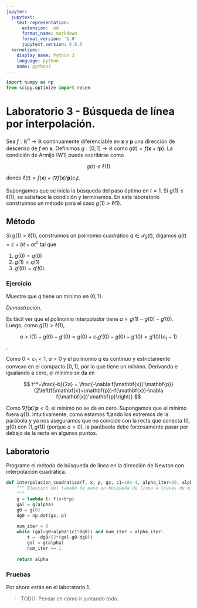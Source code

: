 ```yaml
---
jupyter:
  jupytext:
    text_representation:
      extension: .md
      format_name: markdown
      format_version: '1.0'
      jupytext_version: 0.8.6
  kernelspec:
    display_name: Python 3
    language: python
    name: python3
---
```


```python
import numpy as np
from scipy.optimize import rosen
```

# Laboratorio 3 - Búsqueda de línea por interpolación.


Sea $f:\mathbb{R}^n \to \mathbb{R}$ continuamente diferenciable en $\mathbf{x}$ y $\mathbf{p}$ una dirección de descenso de $f$ en $\mathbf{x}$. Definimos $g: [0,1] \to \mathbb{R}$ como $g(t)=f(\mathbf{x}+t\mathbf{p})$. La condición de Armijo (W1) puede escribirse como

$$
g(t) \leq \ell(1)
$$

donde $\ell(t) = f(\mathbf{x})+\left(\nabla f(\mathbf{x})'\mathbf{p}\right)c_1t$. 

Supongamos que se inicia la búsqueda del paso óptimo en $t=1$. Si $g(1) \leq \ell(1)$, se satisface la condición y terminamos. En este laboratorio construimos un método para el caso $g(1) > \ell(1)$.

## Método 
Si $g(1) > \ell(1)$, construimos un polinomio cuadrático $q \in \mathcal{P}_2(t)$, digamos $q(t)=c+bt+at^2$ tal que

1. $g(0)=q(0)$
2. $g(1)=q(1)$
3. $g'(0) = q'(0)$.

### Ejercicio
Muestre que $q$ tiene un mínimo en $(0,1)$.


*Demostración.*

Es fácil ver que el polinomio interpolador tiene $a=g(1)-g(0)-g'(0)$. Luego, como $g(1)>\ell(1)$,

$$a>l(1)-g(0)-g'(0) = g(0)+c_1g'(0)-g(0)-g'(0) = g'(0)(c_1-1)$$.

Como $0<c_1<1$, $a>0$ y el polinomio $q$ es continuo y estrictamente convexo en el compacto $[0,1]$, por lo que tiene un mínimo. Derivando e igualando a cero, el mínimo se da en 

$$
t^*=\frac{-b}{2a} = \frac{-\nabla f(\mathbf{x})'\mathbf{p}}{2\left(f(\mathbf{x}+\mathbf{p})-f(\mathbf{x})-\nabla f(\mathbf{x})'\mathbf{p}\right)}
$$

Como $\nabla f(\mathbf{x})'\mathbf{p}<0$, el mínimo no se da en cero.
Supongamos que el mínimo fuera $q(1)$. Intuitivamente, como estamos fijando los extremos de la parábola y ya nos aseguramos que no coincide con la recta que conecta $(0,g(0)$ con $(1, g(1))$ (porque $a>0$), la parábaola debe forzosamente pasar por debajo de la recta en algunos puntos.


## Laboratorio

Programe el método de búsqueda de línea en la dirección de Newton con interpolación cuadrática.

```python
def interpolacion_cuadratica(f, x, p, gx, c1=10e-4, alpha_iter=20, alpha=1):
    """ Elección del tamaño de paso en búsqueda de línea a través de minimizar un polinomio cuadrático.
    """
    g = lambda t: f(x+t*p)
    gal = g(alpha)
    g0 = g(0)
    dg0 = np.dot(gx, p)
    
    num_iter = 0
    while (gal>g0+alpha*(c1*dg0)) and num_iter < alpha_iter:
        t = -dg0/(2*(gal-g0-dg0))
        gal = g(alpha)
        num_iter += 1
        
    return alpha
```

### Pruebas

Por ahora están en el laboratorio 1. 
> TODO: Pensar en cómo ir juntando todo.
